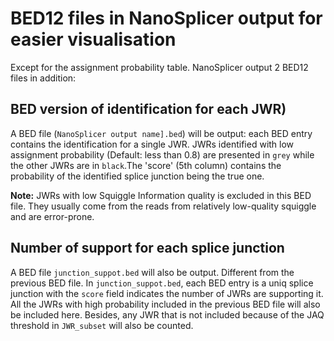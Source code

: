 # BED12 files in NanoSplicer output for easier visualisation
Except for the assignment probability table. NanoSplicer output 2 BED12 files in addition: 

## BED version of identification for each JWR)
A BED file (`NanoSplicer output name].bed`) will be output: each BED entry contains the identification for a single JWR. JWRs identified with low assignment probability (Default: less than 0.8) are presented in `grey` while the other JWRs are in `black`.The 'score' (5th column) contains the probability of the identified splice junction being the true one. 

**Note:** JWRs with low Squiggle Information quality is excluded in this BED file. They usually come from the reads from relatively low-quality squiggle and are error-prone.



## Number of support for each splice junction
A BED file `junction_suppot.bed` will also be output. Different from the previous BED file. In `junction_suppot.bed`, each BED entry is a uniq splice junction with the `score` field indicates the number of JWRs are supporting it. All the JWRs with high probability included in the previous BED file will also be included here. Besides, any JWR that is not included because of the JAQ threshold in `JWR_subset` will also be counted.